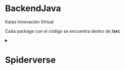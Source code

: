 # BackendJava
Katas Innovación Virtual

Cada package con el código se encuentra dentro de **/src**
<details><summary> <h1> Spiderverse </h1> </summary>

<ul>
  <li>
    <h2> Diagrama de clases</h2>
    <img src="https://user-images.githubusercontent.com/49338963/166132297-115022c7-9596-4262-9cfa-925f714ee94d.png" alt="drawing" width="600"/>

  </li>
  <li>
    <h2> Spideverse funcionando</h2>

    La ejecución de sus poderes se ven en la linea rosa en la parte inferior. Observa que Ghost Spider se puede
      transportar al universo de Capitan Spider

![spiderVerse](https://user-images.githubusercontent.com/49338963/166129309-e65c5287-342c-4033-9c58-245884c547dd.gif)
  </li>
</ul>

</details>




